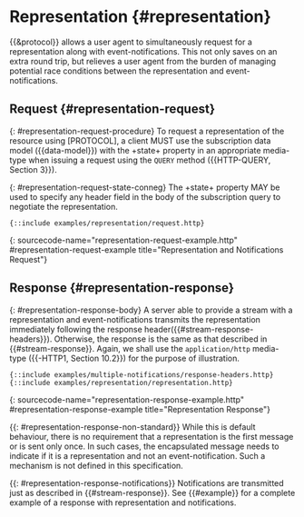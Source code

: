# Representation {#representation}

{{&protocol}} allows a user agent to simultaneously request for a representation along with event-notifications. This not only saves on an extra round trip, but relieves a user agent from the burden of managing potential race conditions between the representation and event-notifications.

## Request {#representation-request}

{: #representation-request-procedure}
To request a representation of the resource using [PROTOCOL], a client MUST use the subscription data model ({{data-model}}) with the +state+ property in an appropriate media-type when issuing a request using the `QUERY` method ({{HTTP-QUERY, Section 3}}).

{: #representation-request-state-conneg}
The +state+ property MAY be used to specify any header field in the body of the subscription query to negotiate the representation.

~~~ http-message
{::include examples/representation/request.http}
~~~
{: sourcecode-name="representation-request-example.http" #representation-request-example title="Representation and Notifications Request"}

## Response {#representation-response}

{: #representation-response-body}
A server able to provide a stream with a representation and event-notifications transmits the representation immediately following the response header({{#stream-response-headers}}). Otherwise, the response is the same as that described in {{#stream-response}}. Again, we shall use the `application/http` media-type ({{-HTTP1, Section 10.2}}) for the purpose of illustration.

~~~ http-message
{::include examples/multiple-notifications/response-headers.http}
{::include examples/representation/representation.http}
~~~
{: sourcecode-name="representation-response-example.http" #representation-response-example title="Representation Response"}

{{: #representation-response-non-standard}}
While this is default behaviour, there is no requirement that a representation is the first message or is sent only once. In such cases, the encapsulated message needs to indicate if it is a representation and not an event-notification. Such a mechanism is not defined in this specification.

{{: #representation-response-notifications}}
Notifications are transmitted just as described in {{#stream-response}}. See {{#example}} for a complete example of a response with representation and notifications.
